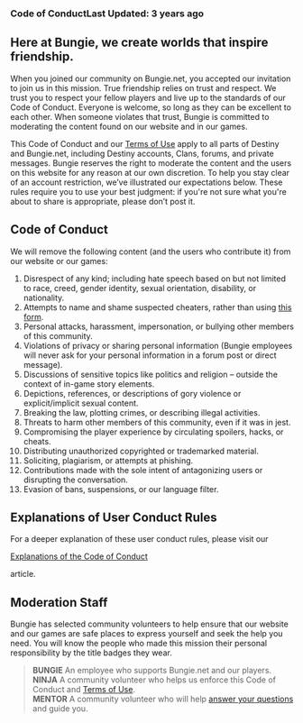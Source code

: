 ### Code of ConductLast Updated: 3 years ago

Here at Bungie, we create worlds that inspire friendship.
---------------------------------------------------------

When you joined our community on Bungie.net, you accepted our invitation to join us in this mission. True friendship relies on trust and respect. We trust you to respect your fellow players and live up to the standards of our Code of Conduct. Everyone is welcome, so long as they can be excellent to each other. When someone violates that trust, Bungie is committed to moderating the content found on our website and in our games.

This Code of Conduct and our [Terms of Use](https://www.bungie.net/en/legal/terms "Terms of Use") apply to all parts of Destiny and Bungie.net, including Destiny accounts, Clans, forums, and private messages. Bungie reserves the right to moderate the content and the users on this website for any reason at our own discretion. To help you stay clear of an account restriction, we’ve illustrated our expectations below. These rules require you to use your best judgment: if you're not sure what you're about to share is appropriate, please don’t post it.

Code of Conduct
---------------

We will remove the following content (and the users who contribute it) from our website or our games:

1.  Disrespect of any kind; including hate speech based on but not limited to race, creed, gender identity, sexual orientation, disability, or nationality.
2.  Attempts to name and shame suspected cheaters, rather than using [this form](https://www.bungie.net/en/help/troubleshoot?oid=13967 "Report Suspected Cheating Contact Form").
3.  Personal attacks, harassment, impersonation, or bullying other members of this community.
4.  Violations of privacy or sharing personal information (Bungie employees will never ask for your personal information in a forum post or direct message).
5.  Discussions of sensitive topics like politics and religion – outside the context of in-game story elements.
6.  Depictions, references, or descriptions of gory violence or explicit/implicit sexual content.
7.  Breaking the law, plotting crimes, or describing illegal activities.
8.  Threats to harm other members of this community, even if it was in jest.
9.  Compromising the player experience by circulating spoilers, hacks, or cheats.
10.  Distributing unauthorized copyrighted or trademarked material.
11.  Soliciting, plagiarism, or attempts at phishing.
12.  Contributions made with the sole intent of antagonizing users or disrupting the conversation.
13.  Evasion of bans, suspensions, or our language filter.

Explanations of User Conduct Rules
----------------------------------

For a deeper explanation of these user conduct rules, please visit our

[Explanations of the Code of Conduct](https://www.bungie.net/en/help/article/48807 "Explanations of the Code of Conduct")

article.

Moderation Staff
----------------

Bungie has selected community volunteers to help ensure that our website and our games are safe places to express yourself and seek the help you need. You will know the people who made this mission their personal responsibility by the title badges they wear.

> **BUNGIE** An employee who supports Bungie.net and our players.  
> **NINJA** A community volunteer who helps us enforce this Code of Conduct and [Terms of Use](https://www.bungie.net/en/legal/terms "Terms of Use").  
> **MENTOR** A community volunteer who will help [answer your questions](https://www.bungie.net/en/forums/topics/?tg=help "#Help Forum") and guide you.